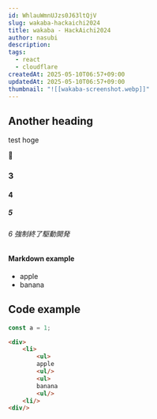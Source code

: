 ```yaml
---
id: WhlauWmnUJzs0J63ltQjV
slug: wakaba-hackaichi2024
title: wakaba - HackAichi2024
author: nasubi
description: 
tags:
  - react
  - cloudflare
createdAt: 2025-05-10T06:57+09:00
updatedAt: 2025-05-10T06:57+09:00
thumbnail: "![[wakaba-screenshot.webp]]"
---
```

## Another heading
test hoge

🍆

### 3

#### 4

##### 5
###### 6 強制終了駆動開発

#### Markdown example
- apple
- banana

## Code example

```js
const a = 1;
```

```html
<div>
	<li>
		<ul>
		apple
		<ul/>
		<ul>
		banana
		<ul/>
	<li/>
<div/>
```

